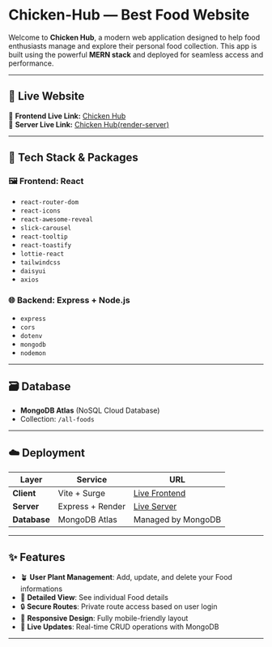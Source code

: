 # Chicken-Hub — Best Food Website

Welcome to **Chicken Hub**, a modern web application designed to help food enthusiasts manage and explore their personal food collection. This app is built using the powerful **MERN stack** and deployed for seamless access and performance.

---

## 🚀 Live Website

🔗 **Frontend Live Link:** [Chicken Hub](https://shanto9070-assignment-11-chicken-hub.surge.sh/)  
🔗 **Server Live Link:** [Chicken Hub(render-server)](https://chicken-hub-server.onrender.com/all-foods/)

---

## 🧰 Tech Stack & Packages

### 🖼️ **Frontend: React**

- `react-router-dom`
- `react-icons`
- `react-awesome-reveal`
- `slick-carousel`
- `react-tooltip`
- `react-toastify`
- `lottie-react`
- `tailwindcss`
- `daisyui`
- `axios`

### 🌐 **Backend: Express + Node.js**

- `express`
- `cors`
- `dotenv`
- `mongodb`
- `nodemon`

---

## 🗃️ Database

- **MongoDB Atlas** (NoSQL Cloud Database)
- Collection: `/all-foods`

---

## ☁️ Deployment

| Layer        | Service          | URL                                                                     |
| ------------ | ---------------- | ----------------------------------------------------------------------- |
| **Client**   | Vite + Surge     | [Live Frontend](https://shanto9070-assignment-11-chicken-hub.surge.sh/) |
| **Server**   | Express + Render | [Live Server](https://chicken-hub-server.onrender.com/)                 |
| **Database** | MongoDB Atlas    | Managed by MongoDB                                                      |

---

## ✨ Features

- 🪴 **User Plant Management**: Add, update, and delete your Food informations
- 🔎 **Detailed View**: See individual Food details
- 🔒 **Secure Routes**: Private route access based on user login
- 🚀 **Responsive Design**: Fully mobile-friendly layout
- 🔄 **Live Updates**: Real-time CRUD operations with MongoDB

---
